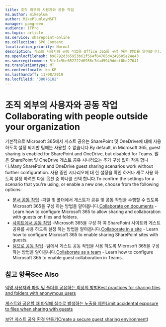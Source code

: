 ```yaml
---
title: 조직 외부의 사용자와 공동 작업
ms.author: mikeplum
author: MikePlumleyMSFT
manager: pamgreen
audience: ITPro
ms.topic: article
ms.service: sharepoint-online
ms.collection: SPO_Content
localization_priority: Normal
description: 게스트 사용자와 공동 작업용 Office 365를 구성 하는 방법을 알아봅니다.
ms.openlocfilehash: b98792d365953b61f564f04765d4249605e24e43
ms.sourcegitcommit: 5fe1c9be652222d6956c7dad5949ddcf0bd27041
ms.translationtype: MT
ms.contentlocale: ko-KR
ms.lasthandoff: 11/08/2019
ms.locfileid: "38076182"
---
```

# <a name="collaborating-with-people-outside-your-organization"></a><span data-ttu-id="73df0-103">조직 외부의 사용자와 공동 작업</span><span class="sxs-lookup"><span data-stu-id="73df0-103">Collaborating with people outside your organization</span></span>

<span data-ttu-id="73df0-104">기본적으로 Microsoft 365에서 게스트 공유는 SharePoint 및 OneDrive에 대해 사용 하도록 설정 되지만 팀에는 사용할 수 없습니다.</span><span class="sxs-lookup"><span data-stu-id="73df0-104">By default, in Microsoft 365, guest sharing is enabled for SharePoint and OneDrive, but disabled for Teams.</span></span> <span data-ttu-id="73df0-105">많은 SharePoint 및 OneDrive 게스트 공유 시나리오는 추가 구성 없이 작동 합니다.</span><span class="sxs-lookup"><span data-stu-id="73df0-105">Many SharePoint and OneDrive guest sharing scenarios work without further configuration.</span></span> <span data-ttu-id="73df0-106">사용 중인 시나리오에 대 한 설정을 확인 하거나 새로 사용 하도록 설정 하려면 다음 옵션 중 하나를 선택 합니다.</span><span class="sxs-lookup"><span data-stu-id="73df0-106">To confirm the settings for a scenario that you're using, or enable a new one, choose from the following options:</span></span>

- <span data-ttu-id="73df0-107">[문서 공동 작업](collaborate-on-documents.md) -파일 및 폴더에서 게스트가 공유 및 공동 작업을 수행할 수 있도록 Microsoft 365을 구성 하는 방법을 알아봅니다.</span><span class="sxs-lookup"><span data-stu-id="73df0-107">[Collaborate on documents](collaborate-on-documents.md) - Learn how to configure Microsoft 365 to allow sharing and collaboration with guests on files and folders.</span></span>
- <span data-ttu-id="73df0-108">[사이트에서 공동 작업](collaborate-in-a-site.md) -Microsoft 365을 구성 하 여 SharePoint 사이트와 게스트 공유를 사용 하도록 설정 하는 방법을 알아봅니다.</span><span class="sxs-lookup"><span data-stu-id="73df0-108">[Collaborate in a site](collaborate-in-a-site.md) - Learn how to configure Microsoft 365 to enable sharing SharePoint sites with guests.</span></span>
- <span data-ttu-id="73df0-109">[팀으로 공동 작업](collaborate-as-a-team.md) -팀에서 게스트 공동 작업을 사용 하도록 Microsoft 365을 구성 하는 방법을 알아봅니다.</span><span class="sxs-lookup"><span data-stu-id="73df0-109">[Collaborate as a team](collaborate-as-a-team.md) - Learn how to configure Microsoft 365 to enable guest collaboration in Teams.</span></span>

## <a name="see-also"></a><span data-ttu-id="73df0-110">참고 항목</span><span class="sxs-lookup"><span data-stu-id="73df0-110">See Also</span></span>

[<span data-ttu-id="73df0-111">익명 사용자와 파일 및 폴더를 공유하는 최상의 방법</span><span class="sxs-lookup"><span data-stu-id="73df0-111">Best practices for sharing files and folders with anonymous users</span></span>](best-practices-anonymous-sharing.md)

[<span data-ttu-id="73df0-112">게스트와 공유할 때 파일에 실수로 발생하는 노출을 제한</span><span class="sxs-lookup"><span data-stu-id="73df0-112">Limit accidental exposure to files when sharing with guests</span></span>](sharing-limit-accidental-exposure.md)

<span data-ttu-id="73df0-113">[보안 게스트 공유 환경 만들기](create-a-secure-guest-sharing-environment.md)</span><span class="sxs-lookup"><span data-stu-id="73df0-113">[Create a secure guest sharing environment](create-a-secure-guest-sharing-environment.md))</span></span>
